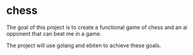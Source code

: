 # chess

The goal of this project is to create a functional game of chess and an ai opponent that can beat me in a game.

The project will use golang and ebiten to achieve these goals.
